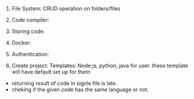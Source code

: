 1. File System:
   CRUD operation on folders/files

2. Code compiler:

3. Storing code:

4. Docker:

5. Authentication:

6. Create project:
   Templates: Node.js, python, java for user. these template will have default set up for them

<!-- Bugs: -->

- returning result of code in signle file is late.
- cheking if the given code has the same language or not.
